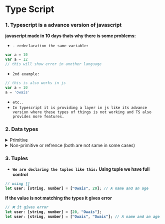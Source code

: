 # Type Script
### 1. Typescript is a advance version of javascript

<strong>javascript made in 10 days thats why there is some problems: </strong>

* `- redeclaration the same variable:`

```javascript
var a = 10
var a = 12
// this will show error in another language
```

* `2nd example:`
```javascript
// this is also works in js
var a = 10
a = 'owais'
```
* `etc..`
* `In typescript it is providing a layer in js like its advance version where these types of things is not working and TS also provides more features.`


###  2. Data types


<details>
<summary>Primitive</summary>

<p>there are 7 primitive data types: </p>

* `1. String`
* `2. Number`
* `3. Bolean`
* `4. Null`
* `5. Undefined`
* `6. Symbol`
* `7. BigInt`
</details>

<details>
<summary>Non-primitive or refrence (both are not same in some cases)</summary>
<strong>note: every three bracets are refrence that effects on parent <b>() {} [] <b> </strong> 

* `example:`
```javascript
  let a = [1,2,3,4,5];
  let b = a;
  b.pop() // this will effect on variable (a) too.
  console.log(a, b)
```
</details>

###  3. Tuples
* `We are declaring the tuples like this:`
<b>Using tuple we have full control</b>

```javascript
// using []
let user: [string, number] = ["Owais", 20]; // A name and an age
```

<b>If the value is not matching the types it gives error</b>

```javascript
// ❌ it gives error
let user: [string, number] = [20, "Owais"]; 
let user: [string, number] = ["Owais", "Owais"]; // A name and an age
```
